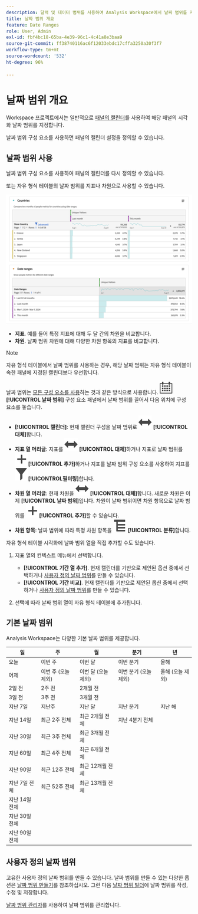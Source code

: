 ```yaml
---
description: 달력 및 데이터 범위를 사용하여 Analysis Workspace에서 날짜 범위를 지정합니다.
title: 날짜 범위 개요
feature: Date Ranges
role: User, Admin
exl-id: fbf4bc18-65ba-4e39-96c1-4c41a8e3baa9
source-git-commit: ff38740116ac6f12033ebdc17cffa3250a30f3f7
workflow-type: tm+mt
source-wordcount: '532'
ht-degree: 96%

---
```



# 날짜 범위 개요

Workspace 프로젝트에서는 일반적으로 [패널의 캘린더](/help/analyze/analysis-workspace/c-panels/panels.md#calendar)를 사용하여 해당 패널의 시각화 날짜 범위를 지정합니다.

날짜 범위 구성 요소를 사용하면 패널의 캘린더 설정을 정의할 수 있습니다.


## 날짜 범위 사용

날짜 범위 구성 요소를 사용하여 패널의 캘린더를 다시 정의할 수 있습니다.

또는 자유 형식 테이블의 날짜 범위를 지표나 차원으로 사용할 수 있습니다.

![날짜 범위 사용](assets/date-ranges-usage.png)

- **지표**. 예를 들어 특정 지표에 대해 두 달 간의 차원을 비교합니다.
- **차원**. 날짜 범위 차원에 대해 다양한 차원 항목의 지표를 비교합니다.

>[!NOTE]
>
>자유 형식 테이블에서 날짜 범위를 사용하는 경우, 해당 날짜 범위는 자유 형식 테이블이 속한 패널에 지정된 캘린더보다 우선합니다.
>

날짜 범위는 [모든 구성 요소를 사용](/help/analyze/analysis-workspace/components/analysis-workspace-components.md#analysis-workspace-components)하는 것과 같은 방식으로 사용합니다. ![캘린더](/help/assets/icons/Calendar.svg) **[!UICONTROL 날짜 범위]** 구성 요소 패널에서 날짜 범위를 끌어서 다음 위치에 구성 요소를 놓습니다.

- **[!UICONTROL 캘린더]**: 현재 캘린더 구성을 날짜 범위로 ![전환](/help/assets/icons/Switch.svg) **[!UICONTROL 대체]**&#x200B;합니다.
- **지표 열 머리글**: 지표를 ![전환](/help/assets/icons/Switch.svg) **[!UICONTROL 대체]**&#x200B;하거나 지표로 날짜 범위를 ![추가](/help/assets/icons/Add.svg)**[!UICONTROL 추가&#x200B;]**&#x200B;하거나 지표를 날짜 범위 구성 요소를 사용하여 지표를 ![필터](/help/assets/icons/Filter.svg)**[!UICONTROL &#x200B;필터링&#x200B;]**&#x200B;합니다.
- **차원 열 머리글**: 현재 차원을 ![전환](/help/assets/icons/Switch.svg) **[!UICONTROL 대체]**&#x200B;합니다. 새로운 차원은 이제 **[!UICONTROL 날짜 범위]**&#x200B;입니다. 차원이 날짜 범위이면 차원 항목으로 날짜 범위를 ![추가](/help/assets/icons/Add.svg)**[!UICONTROL 추가&#x200B;]**&#x200B;할 수 있습니다.
- **차원 항목**: 날짜 범위에 따라 특정 차원 항목을 ![분류](/help/assets/icons/Breakdown.svg) **[!UICONTROL 분류]**&#x200B;합니다.

자유 형식 테이블 시각화에 날짜 범위 열을 직접 추가할 수도 있습니다.

1. 지표 열의 컨텍스트 메뉴에서 선택합니다.

   - **[!UICONTROL 기간 열 추가]**. 현재 캘린더를 기반으로 제안된 옵션 중에서 선택하거나 [사용자 정의 날짜 범위](#custom-date-ranges)를 만들 수 있습니다.
   - **[!UICONTROL 기간 비교]**. 현재 캘린더를 기반으로 제안된 옵션 중에서 선택하거나 [사용자 정의 날짜 범위](#custom-date-ranges)를 만들 수 있습니다.

1. 선택에 따라 날짜 범위 열이 자유 형식 테이블에 추가됩니다.

## 기본 날짜 범위

Analysis Workspace는 다양한 기본 날짜 범위를 제공합니다.


| 일 | 주 | 월 | 분기 | 년 |
|---|---|---|---|---|
| 오늘 | 이번 주 | 이번 달 | 이번 분기 | 올해 |
| 어제 | 이번 주 (오늘 제외) | 이번 달 (오늘 제외) | 이번 분기 (오늘 제외) | 올해 (오늘 제외) |
| 2일 전 | 2주 전 | 2개월 전 |   |  |
| 3일 전 | 3주 전 | 3개월 전 |  | |
| 지난 7일 | 지난주 | 지난 달 | 지난 분기 | 지난 해 |
| 지난 14일 | 최근 2주 전체 | 최근 2개월 전체 | 지난 4분기 전체 | |
| 지난 30일 | 최근 3주 전체 | 최근 3개월 전체 | | |
| 지난 60일 | 최근 4주 전체 | 최근 6개월 전체 | | |
| 지난 90일 | 최근 12주 전체 | 최근 12개월 전체 | | |
| 지난 7일 전체 | 최근 52주 전체 | 최근 13개월 전체 | | |
| 지난 14일 전체 | | | | |
| 지난 30일 전체 | | | | |
| 지난 90일 전체 | | | | |

<table style="table-layout:fixed">

## 사용자 정의 날짜 범위

고유한 사용자 정의 날짜 범위를 만들 수 있습니다. 날짜 범위를 만들 수 있는 다양한 옵션은 [날짜 범위 만들기](create.md)를 참조하십시오. 그런 다음 [날짜 범위 빌더](create.md#date-range-builder)에 날짜 범위를 작성, 수정 및 저장합니다.

[날짜 범위 관리자](manage.md)를 사용하여 날짜 범위를 관리합니다.



<!--
# Calendar and date ranges overview {#date-range}

>[!CONTEXTUALHELP]
>id="components_dateranges_endtime"
>title="End time"
>abstract="End times always include 59 seconds."



In the calendar, you can specify dates and date ranges, or select a preset.


>[!BEGINSHADEBOX]

See ![VideoCheckedOut](/help/assets/icons/VideoCheckedOut.svg) [Calendar and date ranges overview](https://video.tv.adobe.com/v/23973?quality=12&learn=on){target="_blank"} for a demo video.

>[!ENDSHADEBOX]


Calendar selections apply at the panel level, but you have the option to apply them to all panels. When you click a date range in Workspace, the interface displays the current calendar month and the previous calendar month. You can adjust these two calendars by clicking the right and left arrows in each respective upper corner.

![Calendar](assets/aw_calendar2.png){width="60%"} 

## Select and apply date ranges {#select-apply}

The first click on a calendar starts a date range selection. The second click completes a date range selection, which becomes highlighted. If the `Shift` key is held down (or right-click is used), it appends to the currently selected range.

You can also drag dates (and time dimensions) into a Workspace project. You can select specific days, weeks, months, years, or a rolling date.

[Using Date Ranges and Calendar in Analysis Workspace](https://experienceleague.adobe.com/docs/analytics-learn/tutorials/analysis-workspace/calendar-and-date-ranges/using-dates-in-analysis-workspace.html) (4:07)

| Setting | Description |
|--- |--- |
|Selected Days|Selected days/weeks/months/years.|
|Make date range components relative to panel calendar| If disabled, any date range components used within a table, visualization, or panel drop zone override the panel calendar. <p>If enabled, any date range components used within a table, visualization, or panel drop zone are in relation to the panel date range. For example, if the panel date range is set to November 1 through November 30, and a Last Week date range component is used in a freeform table, the information in the freeform table refers to the last week in October. |
|Use rolling dates| Rolling dates allow you to generate a dynamic report that looks forward or backward for a set period of time based on when you ran the report. For example, if you want to report on all Orders placed "Last Month" (based on the Created Date field) and ran that report in December, you'd see orders placed in November. If you ran that same report in January, you'd see orders placed in December.<ul><li>**[!UICONTROL Date Preview]**: Indicates what time period the rolling calendar encompasses.</li><li>**[!UICONTROL Start]**: You can choose among current day, current week, current month, current quarter, current year.</li><li>**[!UICONTROL End]**: You can choose among current day, current week, current month, current quarter, current year.</li></ul>To view an example, see [Custom date ranges](/help/analyze/analysis-workspace/components/calendar-date-ranges/custom-date-ranges.md). <br>Selected by default.|
|Date Range|Lets you pick a preset date range. Last 30 days is the default. **[!UICONTROL This week/month/quarter/year (excluding today)]** lets you choose from date ranges that do not include partial-day data from today.|
|Apply to All Panels|Lets you not only change the selected date range for the current panel, but also for all other panels within the project.|
|Apply|Applies the date range to this panel only.|

## About relative panel date ranges {#relative-panel-dates}

If you're working in Workspace, you can make the date range components relative to the panel calendar. 
Three common use cases where you'll see relative panel dates take effect are Combo charts, Key metrics summary, and Freeform table date ranges.

To use relative panel date ranges

1. Select the **Workspace** tab.
1. Select **Blank project**.
1. Add dimensions, metrics, and segments from the left rail. 
1. Click the panel date range field to toggle the relative panel date range setting.
1. Select **Make date range components relative to panel calendar**.
    * Select the option to make the date range components relative to the panel calendar.
        If relative dates are selected, then rolling dates will be based on the start date of the panel calendar and not today's date.
    * If this option isn't selected, then rolling dates will be based on today's date.

    ![relative panel dates](assets/relative-date-selected.png){width="60%"} 

1. Click **Apply**.
    The relative dates are shown in the upper-right.

    ![relative dates in freeform ](assets/relative-date-range1.png)

## Guidelines for relative panel date ranges {#guidelines}

Keep in mind the following guidelines when using relative panel date ranges.

### Formulas and relative date ranges {#formula-relative-dates}

If you have relative dates selected, all date formulas will use the panel's start date as the starting point.

### Custom calendars and relative date ranges {#custom-calendar-formulas}

When you use a week-based custom calendar and you add months or years, the formula calculates the offset of the day in the given period. The actual date may be different because of the offset. The formula chooses the day landing in the same place in the custom calendar. For example, the third Friday of the third week in a custom calendar.

### About segments that use rolling dates and relative panel date ranges {#segments-relative-dates}

If you build a segment or use a segment with a rolling date, for example, the Last 7 Days or the Last 2 Weeks, and you click on the segment preview, it will start the rolling date from *Today* instead of the panel start date. As a result the preview for the segment will not match when you actually use the segment in the table. The preview is impacted, not the segment itself. 

## Guidelines for panel date ranges and previews {#guidelines-panel-dates}

* Starting with the February release, component and data previews will be based on the panel date range and not the last 90 days. 
* All components listed in the left rail will be available based on the panel date range. 
* All date previews in the segment and calculated metric builders will be based on the panel date range (unless accessed from the component managers, which do not have an associated panel, they will still be based on the last 90 days). 
* Any data previews will display data or components based on the panel date range.

-->
